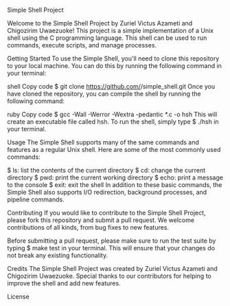 Simple Shell Project

Welcome to the Simple Shell Project by Zuriel Victus Azameti and Chigozirim Uwaezuoke! This project is a simple implementation of a Unix shell using the C programming language. This shell can be used to run commands, execute scripts, and manage processes.

Getting Started
To use the Simple Shell, you'll need to clone this repository to your local machine. You can do this by running the following command in your terminal:

shell
Copy code
$ git clone https://github.com/<username>/simple_shell.git
Once you have cloned the repository, you can compile the shell by running the following command:

ruby
Copy code
$ gcc -Wall -Werror -Wextra -pedantic *.c -o hsh
This will create an executable file called hsh. To run the shell, simply type $ ./hsh in your terminal.

Usage
The Simple Shell supports many of the same commands and features as a regular Unix shell. Here are some of the most commonly used commands:

$ ls: list the contents of the current directory
$ cd: change the current directory
$ pwd: print the current working directory
$ echo: print a message to the console
$ exit: exit the shell
In addition to these basic commands, the Simple Shell also supports I/O redirection, background processes, and pipeline commands.

Contributing
If you would like to contribute to the Simple Shell Project, please fork this repository and submit a pull request. We welcome contributions of all kinds, from bug fixes to new features.

Before submitting a pull request, please make sure to run the test suite by typing $ make test in your terminal. This will ensure that your changes do not break any existing functionality.

Credits
The Simple Shell Project was created by Zuriel Victus Azameti and Chigozirim Uwaezuoke. Special thanks to our contributors for helping to improve the shell and add new features.

License
